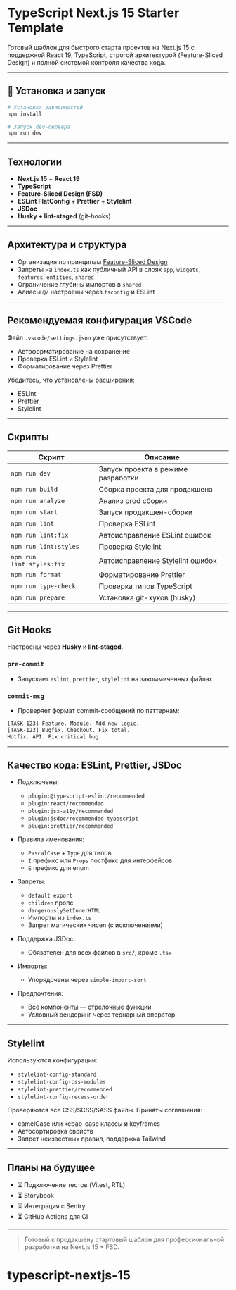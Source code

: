 # TypeScript Next.js 15 Starter Template

Готовый шаблон для быстрого старта проектов на Next.js 15 с поддержкой React 19, TypeScript, строгой архитектурой (Feature-Sliced Design) и полной системой контроля качества кода.

---

## 🚀 Установка и запуск

```bash
# Установка зависимостей
npm install

# Запуск dev-сервера
npm run dev
```

---

## Технологии

- **Next.js 15** + **React 19**
- **TypeScript**
- **Feature-Sliced Design (FSD)**
- **ESLint FlatConfig** + **Prettier** + **Stylelint**
- **JSDoc**
- **Husky + lint-staged** (git-hooks)

---

## Архитектура и структура

- Организация по принципам [Feature-Sliced Design](https://feature-sliced.design/)
- Запреты на `index.ts` как публичный API в слоях `app`, `widgets`, `features`, `entities`, `shared`
- Ограничение глубины импортов в `shared`
- Алиасы `@/` настроены через `tsconfig` и ESLint

---

## Рекомендуемая конфигурация VSCode

Файл `.vscode/settings.json` уже присутствует:

- Автоформатирование на сохранение
- Проверка ESLint и Stylelint
- Форматирование через Prettier

Убедитесь, что установлены расширения:

- ESLint
- Prettier
- Stylelint

---

## Скрипты

| Скрипт                    | Описание                           |
| ------------------------- | ---------------------------------- |
| `npm run dev`             | Запуск проекта в режиме разработки |
| `npm run build`           | Сборка проекта для продакшена      |
| `npm run analyze`         | Анализ prod сборки                 |
| `npm run start`           | Запуск продакшен-сборки            |
| `npm run lint`            | Проверка ESLint                    |
| `npm run lint:fix`        | Автоисправление ESLint ошибок      |
| `npm run lint:styles`     | Проверка Stylelint                 |
| `npm run lint:styles:fix` | Автоисправление Stylelint ошибок   |
| `npm run format`          | Форматирование Prettier            |
| `npm run type-check`      | Проверка типов TypeScript          |
| `npm run prepare`         | Установка git-хуков (husky)        |

---

## Git Hooks

Настроены через **Husky** и **lint-staged**.

### `pre-commit`

- Запускает `eslint`, `prettier`, `stylelint` на закоммиченных файлах

### `commit-msg`

- Проверяет формат commit-сообщений по паттернам:

```bash
[TASK-123] Feature. Module. Add new logic.
[TASK-123] Bugfix. Checkout. Fix total.
Hotfix. API. Fix critical bug.
```

---

## Качество кода: ESLint, Prettier, JSDoc

- Подключены:

  - `plugin:@typescript-eslint/recommended`
  - `plugin:react/recommended`
  - `plugin:jsx-a11y/recommended`
  - `plugin:jsdoc/recommended-typescript`
  - `plugin:prettier/recommended`

- Правила именования:

  - `PascalCase` + `Type` для типов
  - `I` префикс или `Props` постфикс для интерфейсов
  - `E` префикс для enum

- Запреты:

  - `default export`
  - `children` пропс
  - `dangerouslySetInnerHTML`
  - Импорты из `index.ts`
  - Запрет магических чисел (с исключениями)

- Поддержка JSDoc:

  - Обязателен для всех файлов в `src/`, кроме `.tsx`

- Импорты:

  - Упорядочены через `simple-import-sort`

- Предпочтения:

  - Все компоненты — стрелочные функции
  - Условный рендеринг через тернарный оператор

---

## Stylelint

Используются конфигурации:

- `stylelint-config-standard`
- `stylelint-config-css-modules`
- `stylelint-prettier/recommended`
- `stylelint-config-recess-order`

Проверяются все CSS/SCSS/SASS файлы. Приняты соглашения:

- camelCase или kebab-case классы и keyframes
- Автосортировка свойств
- Запрет неизвестных правил, поддержка Tailwind

---

## Планы на будущее

- ⏳ Подключение тестов (Vitest, RTL)
- ⏳ Storybook
- ⏳ Интеграция с Sentry
- ⏳ GitHub Actions для CI

---

> Готовый к продакшену стартовый шаблон для профессиональной разработки на Next.js 15 + FSD.

# typescript-nextjs-15
